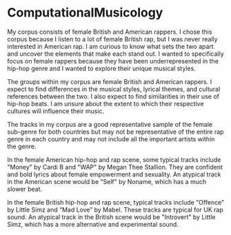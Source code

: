 # ComputationalMusicology

My corpus consists of female British and American rappers. I chose this corpus because I listen to a lot of female British rap, but I was never really interested in American rap. I am curious to know what sets the two apart and uncover the elements that make each stand out. I wanted to specifically focus on female rappers because they have been underrepresented in the hip-hop genre and I wanted to explore their unique musical styles. 

The groups within my corpus are female British and American rappers. I expect to find differences in the musical styles, lyrical themes, and cultural references between the two. I also expect to find similarities in their use of hip-hop beats. I am unsure about the extent to which their respective cultures will influence their music.

The tracks in my corpus are a good representative sample of the female sub-genre for both countries but may not be representative of the entire rap genre in each country and may not include all the important artists within the genre.

In the female American hip-hop and rap scene, some typical tracks include "Money" by Cardi B and "WAP" by Megan Thee Stallion. They are confident and bold lyrics about female empowerment and sexuality. An atypical track in the American scene would be "Self" by Noname, which has a much slower beat.

In the female British hip-hop and rap scene, typical tracks include "Offence" by Little Simz and “Mad Love” by Mabel. These tracks are typical for UK rap sound. An atypical track in the British scene would be "Introvert" by Little Simz, which has a more alternative and experimental sound.

